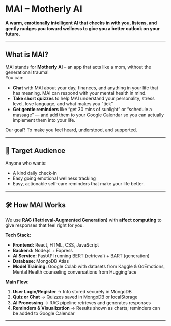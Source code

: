# MAI – Motherly AI 

**A warm, emotionally intelligent AI that checks in with you, listens, and gently nudges you toward wellness to give you a better outlook on your future.**

---

## What is MAI?
MAI stands for **Motherly AI** – an app that acts like a mom, without the generational trauma!   
You can:
- **Chat** with MAI about your day, finances, and anything in your life that has meaning. MAI can respond with your mental health in mind.  
- **Take short quizzes** to help MAI understand your personality, stress level, love language, and what makes you "tick" 
- **Get gentle reminders** like “get 30 mins of sunlight” or “schedule a massage” — and add them to your Google Calendar so you can actually implement them into your life. 

Our goal? To make you feel heard, understood, and supported.

---

## 🎯 Target Audience
Anyone who wants:
- A kind daily check-in
- Easy going emotional wellness tracking
- Easy, actionable self-care reminders that make your life better. 

---

## 🛠 How MAI Works
We use **RAG (Retrieval-Augmented Generation)** with **affect computing** to give responses that feel right for you.

**Tech Stack:**
- **Frontend:** React, HTML, CSS, JavaScript
- **Backend:** Node.js + Express
- **AI Service:** FastAPI running BERT (retrieval) + BART (generation)
- **Database:** MongoDB Atlas
- **Model Training:** Google Colab with datasets from Kaggle & GoEmotions, Mental Health counseling conversations from Huggingface

**Main Flow:**
1. **User Login/Register** → Info stored securely in MongoDB  
2. **Quiz or Chat** → Quizzes saved in MongoDB or localStorage  
3. **AI Processing** → RAG pipeline retrieves and generates responses  
4. **Reminders & Visualization** → Results shown as charts; reminders can be added to Google Calendar  

---
